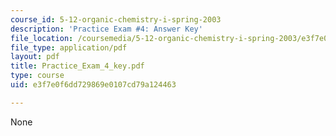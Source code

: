 ```yaml
---
course_id: 5-12-organic-chemistry-i-spring-2003
description: 'Practice Exam #4: Answer Key'
file_location: /coursemedia/5-12-organic-chemistry-i-spring-2003/e3f7e0f6dd729869e0107cd79a124463_Practice_Exam_4_key.pdf
file_type: application/pdf
layout: pdf
title: Practice_Exam_4_key.pdf
type: course
uid: e3f7e0f6dd729869e0107cd79a124463

---
```

None
